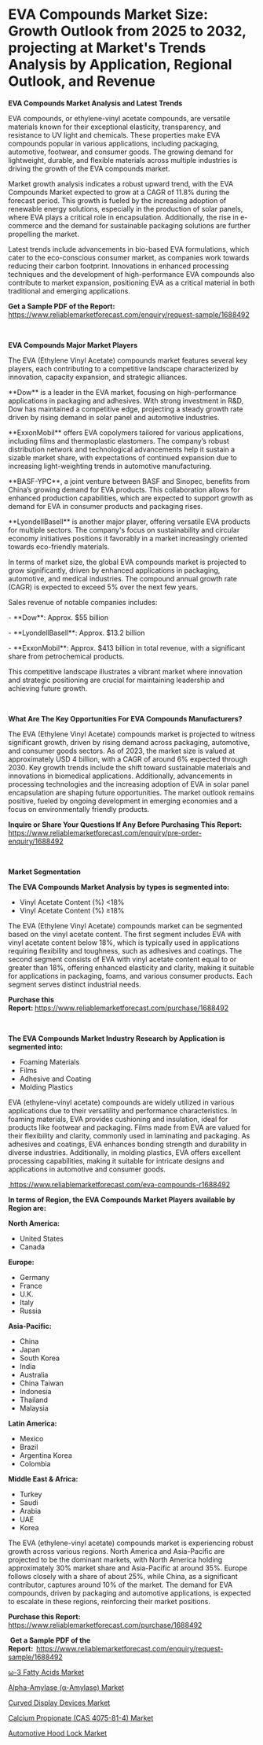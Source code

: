 <p><h1>EVA Compounds Market Size: Growth Outlook from 2025 to 2032, projecting at Market's Trends Analysis by Application, Regional Outlook, and Revenue</h1></p><p><strong>EVA Compounds Market Analysis and Latest Trends</strong></p>
<p><p>EVA compounds, or ethylene-vinyl acetate compounds, are versatile materials known for their exceptional elasticity, transparency, and resistance to UV light and chemicals. These properties make EVA compounds popular in various applications, including packaging, automotive, footwear, and consumer goods. The growing demand for lightweight, durable, and flexible materials across multiple industries is driving the growth of the EVA compounds market.</p><p>Market growth analysis indicates a robust upward trend, with the EVA Compounds Market expected to grow at a CAGR of 11.8% during the forecast period. This growth is fueled by the increasing adoption of renewable energy solutions, especially in the production of solar panels, where EVA plays a critical role in encapsulation. Additionally, the rise in e-commerce and the demand for sustainable packaging solutions are further propelling the market.</p><p>Latest trends include advancements in bio-based EVA formulations, which cater to the eco-conscious consumer market, as companies work towards reducing their carbon footprint. Innovations in enhanced processing techniques and the development of high-performance EVA compounds also contribute to market expansion, positioning EVA as a critical material in both traditional and emerging applications.</p></p>
<p><strong>Get a Sample PDF of the Report:&nbsp;</strong> <a href="https://www.reliablemarketforecast.com/enquiry/request-sample/1688492?utm_campaign=1141&utm_medium=2&utm_source=Github&utm_content=ia&utm_term=06012025&utm_id=eva-compounds">https://www.reliablemarketforecast.com/enquiry/request-sample/1688492</a></p>
<p>&nbsp;</p>
<p><strong>EVA Compounds Major Market Players</strong></p>
<p><p>The EVA (Ethylene Vinyl Acetate) compounds market features several key players, each contributing to a competitive landscape characterized by innovation, capacity expansion, and strategic alliances.</p><p>**Dow** is a leader in the EVA market, focusing on high-performance applications in packaging and adhesives. With strong investment in R&D, Dow has maintained a competitive edge, projecting a steady growth rate driven by rising demand in solar panel and automotive industries.</p><p>**ExxonMobil** offers EVA copolymers tailored for various applications, including films and thermoplastic elastomers. The company’s robust distribution network and technological advancements help it sustain a sizable market share, with expectations of continued expansion due to increasing light-weighting trends in automotive manufacturing.</p><p>**BASF-YPC**, a joint venture between BASF and Sinopec, benefits from China’s growing demand for EVA products. This collaboration allows for enhanced production capabilities, which are expected to support growth as demand for EVA in consumer products and packaging rises. </p><p>**LyondellBasell** is another major player, offering versatile EVA products for multiple sectors. The company's focus on sustainability and circular economy initiatives positions it favorably in a market increasingly oriented towards eco-friendly materials.</p><p>In terms of market size, the global EVA compounds market is projected to grow significantly, driven by enhanced applications in packaging, automotive, and medical industries. The compound annual growth rate (CAGR) is expected to exceed 5% over the next few years.</p><p>Sales revenue of notable companies includes:</p><p>- **Dow**: Approx. $55 billion</p><p>- **LyondellBasell**: Approx. $13.2 billion</p><p>- **ExxonMobil**: Approx. $413 billion in total revenue, with a significant share from petrochemical products.</p><p>This competitive landscape illustrates a vibrant market where innovation and strategic positioning are crucial for maintaining leadership and achieving future growth.</p></p>
<p>&nbsp;</p>
<p><strong>What Are The Key Opportunities For EVA Compounds Manufacturers?</strong></p>
<p><p>The EVA (Ethylene Vinyl Acetate) compounds market is projected to witness significant growth, driven by rising demand across packaging, automotive, and consumer goods sectors. As of 2023, the market size is valued at approximately USD 4 billion, with a CAGR of around 6% expected through 2030. Key growth trends include the shift toward sustainable materials and innovations in biomedical applications. Additionally, advancements in processing technologies and the increasing adoption of EVA in solar panel encapsulation are shaping future opportunities. The market outlook remains positive, fueled by ongoing development in emerging economies and a focus on environmentally friendly products.</p></p>
<p><strong>Inquire or Share Your Questions If Any Before Purchasing This Report:</strong> <a href="https://www.reliablemarketforecast.com/enquiry/pre-order-enquiry/1688492?utm_campaign=1141&utm_medium=2&utm_source=Github&utm_content=ia&utm_term=06012025&utm_id=eva-compounds">https://www.reliablemarketforecast.com/enquiry/pre-order-enquiry/1688492</a></p>
<p>&nbsp;</p>
<p><strong>Market Segmentation</strong></p>
<p><strong>The EVA Compounds Market Analysis by types is segmented into:</strong></p>
<p><ul><li>Vinyl Acetate Content (%) <18%</li><li>Vinyl Acetate Content (%) ≥18%</li></ul></p>
<p><p>The EVA (Ethylene Vinyl Acetate) compounds market can be segmented based on the vinyl acetate content. The first segment includes EVA with vinyl acetate content below 18%, which is typically used in applications requiring flexibility and toughness, such as adhesives and coatings. The second segment consists of EVA with vinyl acetate content equal to or greater than 18%, offering enhanced elasticity and clarity, making it suitable for applications in packaging, foams, and various consumer products. Each segment serves distinct industrial needs.</p></p>
<p><strong>Purchase this Report:&nbsp;</strong><a href="https://www.reliablemarketforecast.com/purchase/1688492?utm_campaign=1141&utm_medium=2&utm_source=Github&utm_content=ia&utm_term=06012025&utm_id=eva-compounds">https://www.reliablemarketforecast.com/purchase/1688492</a></p>
<p>&nbsp;</p>
<p><strong>The EVA Compounds Market Industry Research by Application is segmented into:</strong></p>
<p><ul><li>Foaming Materials</li><li>Films</li><li>Adhesive and Coating</li><li>Molding Plastics</li></ul></p>
<p><p>EVA (ethylene-vinyl acetate) compounds are widely utilized in various applications due to their versatility and performance characteristics. In foaming materials, EVA provides cushioning and insulation, ideal for products like footwear and packaging. Films made from EVA are valued for their flexibility and clarity, commonly used in laminating and packaging. As adhesives and coatings, EVA enhances bonding strength and durability in diverse industries. Additionally, in molding plastics, EVA offers excellent processing capabilities, making it suitable for intricate designs and applications in automotive and consumer goods.</p></p>
<p><a href="https://www.reliablemarketforecast.com/eva-compounds-r1688492?utm_campaign=1141&utm_medium=2&utm_source=Github&utm_content=ia&utm_term=06012025&utm_id=eva-compounds">&nbsp;https://www.reliablemarketforecast.com/eva-compounds-r1688492</a></p>
<p><strong>In terms of Region, the EVA Compounds Market Players available by Region are:</strong></p>
<p>
    <p> <strong> North America: </strong>
        <ul>
            <li>United States</li>
            <li>Canada</li>
        </ul>
        </p> 
    <p> <strong> Europe: </strong>
        <ul>
            <li>Germany</li>
            <li>France</li>
            <li>U.K.</li>
            <li>Italy</li>
            <li>Russia</li>
        </ul>
        </p> 
    <p> <strong> Asia-Pacific: </strong>
        <ul>
            <li>China</li>
            <li>Japan</li>
            <li>South Korea</li>
            <li>India</li>
            <li>Australia</li>
            <li>China Taiwan</li>
            <li>Indonesia</li>
            <li>Thailand</li>
            <li>Malaysia</li>
        </ul>
        </p> 
    <p> <strong> Latin America: </strong>
        <ul>
            <li>Mexico</li>
            <li>Brazil</li>
            <li>Argentina Korea</li>
            <li>Colombia</li>
        </ul>
        </p> 
    <p> <strong> Middle East & Africa: </strong>
        <ul>
            <li>Turkey</li>
            <li>Saudi</li>
            <li>Arabia</li>
            <li>UAE</li>
            <li>Korea</li>
        </ul>
    </p>
    </p>
<p><p>The EVA (ethylene-vinyl acetate) compounds market is experiencing robust growth across various regions. North America and Asia-Pacific are projected to be the dominant markets, with North America holding approximately 30% market share and Asia-Pacific at around 35%. Europe follows closely with a share of about 25%, while China, as a significant contributor, captures around 10% of the market. The demand for EVA compounds, driven by packaging and automotive applications, is expected to escalate in these regions, reinforcing their market positions.</p></p>
<p><strong>Purchase this Report: </strong><a href="https://www.reliablemarketforecast.com/purchase/1688492?utm_campaign=1141&utm_medium=2&utm_source=Github&utm_content=ia&utm_term=06012025&utm_id=eva-compounds">https://www.reliablemarketforecast.com/purchase/1688492</a></p>
<p>&nbsp;<strong>Get a Sample PDF of the Report:&nbsp;&nbsp;</strong><a href="https://www.reliablemarketforecast.com/enquiry/request-sample/1688492?utm_campaign=1141&utm_medium=2&utm_source=Github&utm_content=ia&utm_term=06012025&utm_id=eva-compounds">https://www.reliablemarketforecast.com/enquiry/request-sample/1688492</a></p>
<p><strong></strong></p>
<p><p><a href="https://www.linkedin.com/pulse/%CF%89-3-fatty-acids-market-forecast-2025-2032-trends-insights-key-ezjqe?utm_campaign=1141&utm_medium=2&utm_source=Github&utm_content=ia&utm_term=06012025&utm_id=eva-compounds">ω-3 Fatty Acids Market</a></p><p><a href="https://www.linkedin.com/pulse/alpha-amylase-%CE%B1-amylase-market-size-cagr-77-current-development-ajq3e?utm_campaign=1141&utm_medium=2&utm_source=Github&utm_content=ia&utm_term=06012025&utm_id=eva-compounds">Alpha-Amylase (α-Amylase) Market</a></p><p><a href="https://www.linkedin.com/pulse/market-study-global-curved-display-devices-2025-2032-size-revenue-zixrc?utm_campaign=1141&utm_medium=2&utm_source=Github&utm_content=ia&utm_term=06012025&utm_id=eva-compounds">Curved Display Devices Market</a></p><p><a href="https://www.linkedin.com/pulse/revenue-forecast-calcium-propionate-cas-4075-81-4-market-projected-zvzke?utm_campaign=1141&utm_medium=2&utm_source=Github&utm_content=ia&utm_term=06012025&utm_id=eva-compounds">Calcium Propionate (CAS 4075-81-4) Market</a></p><p><a href="https://www.linkedin.com/pulse/automotive-hood-lock-market-size-growth-trends-statistics-octzc?utm_campaign=1141&utm_medium=2&utm_source=Github&utm_content=ia&utm_term=06012025&utm_id=eva-compounds">Automotive Hood Lock Market</a></p></p>